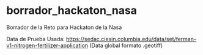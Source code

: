 # borrador_hackaton_nasa
Borrador de la Reto para Hackaton de la Nasa

Data de Prueba Usada: https://sedac.ciesin.columbia.edu/data/set/ferman-v1-nitrogen-fertilizer-application (Data global formato .geotiff)
